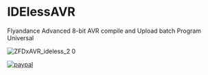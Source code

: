 # IDElessAVR
Flyandance Advanced 8-bit AVR compile and Upload batch Program Universal

![ZFDxAVR_ideless_2 0](https://github.com/flyandancexo/IDElessAVR/assets/66555404/ed9e68d8-c9b3-4804-a941-0166a898be85)



[![paypal](https://www.paypalobjects.com/en_US/i/btn/btn_donateCC_LG.gif)](https://paypal.me/flyandance?country.x=US&locale.x=en_US)

